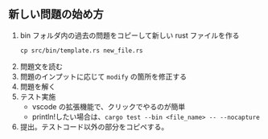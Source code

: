 ## 新しい問題の始め方

1. bin フォルダ内の過去の問題をコピーして新しい rust ファイルを作る
   ```
   cp src/bin/template.rs new_file.rs
   ```
1. 問題文を読む
1. 問題のインプットに応じて `modify` の箇所を修正する
1. 問題を解く
1. テスト実施
   - vscode の拡張機能で、クリックでやるのが簡単
   - println!したい場合は、`cargo test --bin <file_name> -- --nocapture`
1. 提出。テストコード以外の部分をコピペする。
